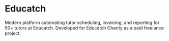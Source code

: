 # Educatch

Modern platform automating tutor scheduling, invoicing, and reporting for 50+ tutors at Educatch. Developed for Educatch Charity as a paid freelance project.

